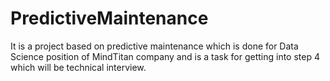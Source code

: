 # PredictiveMaintenance
It is a project based on predictive maintenance which is done for Data Science position of MindTitan company and is a task for getting into step 4 which will be technical interview.
